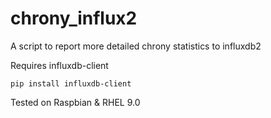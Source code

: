 # chrony_influx2
A script to report more detailed chrony statistics to influxdb2


Requires influxdb-client
```
pip install influxdb-client
```

Tested on Raspbian & RHEL 9.0
